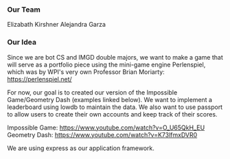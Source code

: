 ### Our Team 

Elizabath Kirshner 
Alejandra Garza 

### Our Idea 
Since we are bot CS and IMGD double majors, we want to make a game that will serve as a portfolio piece using the mini-game engine Perlenspiel, which
was by WPI's very own Professor Brian Moriarty: https://perlenspiel.net/

For now, our goal is to created our version of the Impossible Game/Geometry Dash (examples linked below). We want to implement a leaderboard using lowdb 
to maintain the data. We also want to use passport to allow users to create their own accounts and keep track of their scores.

Impossible Game: https://www.youtube.com/watch?v=O_U65QkH_EU
Geometry Dash: https://www.youtube.com/watch?v=K73lfmxDVR0

We are using express as our application framework.
